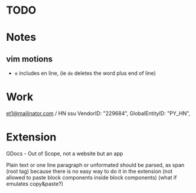 # TODO

# Notes
## vim motions
* `e` includes en line, (ie `de` deletes the word plus end of line)

# Work
et1@mailinator.com / HN ssu 				VendorID:       "229684",
				GlobalEntityID: "PY_HN",


# Extension
GDocs - Out of Scope, not a website but an app

Plain text or one line paragraph or unformated should be parsed, as span (root tag)
because there is no easy way to do it in the extension (not allowed to paste block
components inside block components) (what if emulates copy&paste?)
